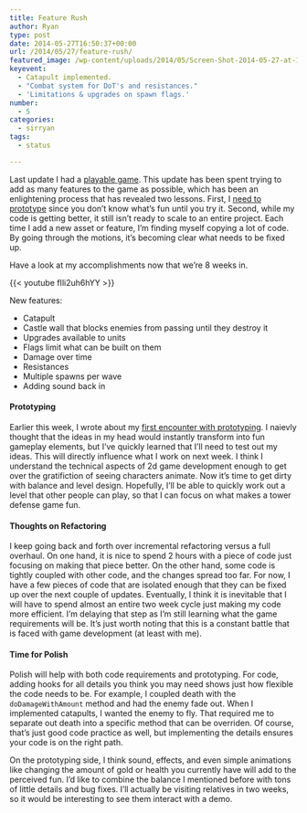 ```yaml
---
title: Feature Rush
author: Ryan
type: post
date: 2014-05-27T16:50:37+00:00
url: /2014/05/27/feature-rush/
featured_image: /wp-content/uploads/2014/05/Screen-Shot-2014-05-27-at-12.48.56-PM-1.png
keyevent:
  - Catapult implemented.
  - "Combat system for DoT's and resistances."
  - 'Limitations & upgrades on spawn flags.'
number:
  - 5
categories:
  - sirryan
tags:
  - status

---
```

Last update I had a [playable game][1]. This update has been spent trying to add as many features to the game as possible, which has been an enlightening process that has revealed two lessons. First, I [need to prototype][2] since you don&#8217;t know what&#8217;s fun until you try it. Second, while my code is getting better, it still isn&#8217;t ready to scale to an entire project. Each time I add a new asset or feature, I&#8217;m finding myself copying a lot of code. By going through the motions, it&#8217;s becoming clear what needs to be fixed up.
<!--more-->

Have a look at my accomplishments now that we&#8217;re 8 weeks in.

{{< youtube fIli2uh6hYY >}}

New features:

  * Catapult
  * Castle wall that blocks enemies from passing until they destroy it
  * Upgrades available to units
  * Flags limit what can be built on them
  * Damage over time
  * Resistances
  * Multiple spawns per wave
  * Adding sound back in

#### Prototyping

Earlier this week, I wrote about my [first encounter with prototyping][3]. I naievly thought that the ideas in my head would instantly transform into fun gameplay elements, but I&#8217;ve quickly learned that I&#8217;ll need to test out my ideas. This will directly influence what I work on next week. I think I understand the technical aspects of 2d game development enough to get over the gratifiction of seeing characters animate. Now it&#8217;s time to get dirty with balance and level design. Hopefully, I&#8217;ll be able to quickly work out a level that other people can play, so that I can focus on what makes a tower defense game fun.

#### Thoughts on Refactoring

I keep going back and forth over incremental refactoring versus a full overhaul. On one hand, it is nice to spend 2 hours with a piece of code just focusing on making that piece better. On the other hand, some code is tightly coupled with other code, and the changes spread too far. For now, I have a few pieces of code that are isolated enough that they can be fixed up over the next couple of updates. Eventually, I think it is inevitable that I will have to spend almost an entire two week cycle just making my code more efficient. I&#8217;m delaying that step as I&#8217;m still learning what the game requirements will be. It&#8217;s just worth noting that this is a constant battle that is faced with game development (at least with me).

#### Time for Polish

Polish will help with both code requirements and prototyping. For code, adding hooks for all details you think you may need shows just how flexible the code needs to be. For example, I coupled death with the `doDamageWithAmount` method and had the enemy fade out. When I implemented catapults, I wanted the enemy to fly. That required me to separate out death into a specific method that can be overriden. Of course, that&#8217;s just good code practice as well, but implementing the details ensures your code is on the right path.

On the prototyping side, I think sound, effects, and even simple animations like changing the amount of gold or health you currently have will add to the perceived fun. I&#8217;d like to combine the balance I mentioned before with tons of little details and bug fixes. I&#8217;ll actually be visiting relatives in two weeks, so it would be interesting to see them interact with a demo.

 [1]: http://battleofbrothers.com/sirryan/and-then-there-was-a-playable-game
 [2]: http://www.gamasutra.com/view/feature/179501/rapid_prototyping_tips_for_.php
 [3]: http://battleofbrothers.com/sirryan/trial-and-error-is-a-necessity-for-game-development